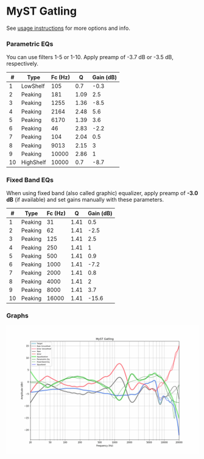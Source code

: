 # MyST Gatling
See [usage instructions](https://github.com/jaakkopasanen/AutoEq#usage) for more options and info.

### Parametric EQs
You can use filters 1-5 or 1-10. Apply preamp of -3.7 dB or -3.5 dB, respectively.

|   # | Type      |   Fc (Hz) |    Q |   Gain (dB) |
|-----|-----------|-----------|------|-------------|
|   1 | LowShelf  |       105 | 0.7  |        -0.3 |
|   2 | Peaking   |       181 | 1.09 |         2.5 |
|   3 | Peaking   |      1255 | 1.36 |        -8.5 |
|   4 | Peaking   |      2164 | 2.48 |         5.6 |
|   5 | Peaking   |      6170 | 1.39 |         3.6 |
|   6 | Peaking   |        46 | 2.83 |        -2.2 |
|   7 | Peaking   |       104 | 2.04 |         0.5 |
|   8 | Peaking   |      9013 | 2.15 |         3   |
|   9 | Peaking   |     10000 | 2.86 |         1   |
|  10 | HighShelf |     10000 | 0.7  |        -8.7 |

### Fixed Band EQs
When using fixed band (also called graphic) equalizer, apply preamp of **-3.0 dB** (if available) and set gains manually with these parameters.

|   # | Type    |   Fc (Hz) |    Q |   Gain (dB) |
|-----|---------|-----------|------|-------------|
|   1 | Peaking |        31 | 1.41 |         0.5 |
|   2 | Peaking |        62 | 1.41 |        -2.5 |
|   3 | Peaking |       125 | 1.41 |         2.5 |
|   4 | Peaking |       250 | 1.41 |         1   |
|   5 | Peaking |       500 | 1.41 |         0.9 |
|   6 | Peaking |      1000 | 1.41 |        -7.2 |
|   7 | Peaking |      2000 | 1.41 |         0.8 |
|   8 | Peaking |      4000 | 1.41 |         2   |
|   9 | Peaking |      8000 | 1.41 |         3.7 |
|  10 | Peaking |     16000 | 1.41 |       -15.6 |

### Graphs
![](./MyST%20Gatling.png)
